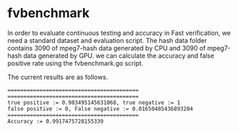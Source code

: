# fvbenchmark

In order to evaluate continuous testing and accuracy in Fast verification, we need a standard dataset and evaluation script. 
The hash data folder contains 3090 of mpeg7-hash data generated by CPU and 3090 of mpeg7-hash data generated by GPU.
we can calculate the accuracy and false positive rate using the fvbenchmark.go script.

The current results are as follows.

````
=========================================
=========================================
true positive := 0.983495145631068, true negative := 1
false positive := 0, False negative := 0.01650485436893204
=========================================
Accuracy := 0.9917475728155339
````
